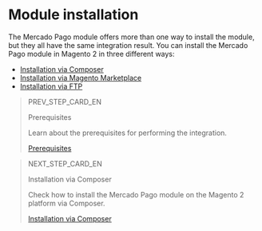 # Module installation

The Mercado Pago module offers more than one way to install the module, but they all have the same integration result. You can install the Mercado Pago module in Magento 2 in three different ways:

* [Installation via Composer](/developers/en/docs/magento-two/installation/composer)
* [Installation via Magento Marketplace](/developers/en/docs/magento-two/installation/magento-marketplace)
* [Installation via FTP](/developers/en/docs/magento-two/installation/ftp)

> PREV_STEP_CARD_EN
>
> Prerequisites
>
> Learn about the prerequisites for performing the integration.
>
> [Prerequisites](/developers/en/docs/magento-two/prerequisites)

> NEXT_STEP_CARD_EN
>
> Installation via Composer
>
> Check how to install the Mercado Pago module on the Magento 2 platform via Composer.
>
> [Installation via Composer](/developers/en/docs/magento-two/installation/composer)